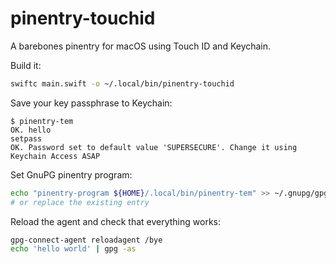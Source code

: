 # pinentry-touchid

A barebones pinentry for macOS using Touch ID and Keychain.

Build it:

```sh
swiftc main.swift -o ~/.local/bin/pinentry-touchid
```

Save your key passphrase to Keychain:

```
$ pinentry-tem
OK. hello
setpass
OK. Password set to default value 'SUPERSECURE'. Change it using Keychain Access ASAP
```

Set GnuPG pinentry program:

```sh
echo "pinentry-program ${HOME}/.local/bin/pinentry-tem" >> ~/.gnupg/gpg-agent.conf
# or replace the existing entry
```

Reload the agent and check that everything works:

```sh
gpg-connect-agent reloadagent /bye
echo 'hello world' | gpg -as
```
